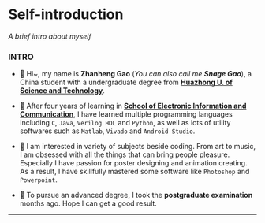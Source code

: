 # Self-introduction
*A brief intro about myself*

### INTRO


  - :rabbit2:  Hi~, my name is __Zhanheng Gao__ (*You can also call me __Snage Gao__*), a China student with a undergraduate degree from [__Huazhong U. of Science and Technology__](https://www.hust.edu.cn/).  

  - :book:  After four years of learning in [__School of Electronic Information and Communication__](http://ei.hust.edu.cn/), I have learned multiple programming languages including `C`, `Java`, `Verilog HDL` and `Python`, as well as lots of utility softwares such as `Matlab`, `Vivado` and `Android Studio`. 

  - :art:  I am interested in variety of subjects beside coding. From art to music, I am obsessed with all the things that can bring people pleasure. Especially I have passion for poster designing and animation creating. As a result, I have skillfully mastered some software like `Photoshop` and `Powerpoint`.

  - :muscle:  To pursue an advanced degree, I took the __postgraduate examination__ months ago. Hope I can get a good result.
---


<!--
**SnageGao/SnageGao** is a ✨ _special_ ✨ repository because its `README.md` (this file) appears on your GitHub profile.

Here are some ideas to get you started:

- 🔭 I’m currently working on ...
- 🌱 I’m currently learning ...
- 👯 I’m looking to collaborate on ...
- 🤔 I’m looking for help with ...
- 💬 Ask me about ...
- 📫 How to reach me: ...
- 😄 Pronouns: ...
- ⚡ Fun fact: ...
-->
